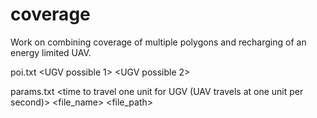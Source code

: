 # coverage
Work on combining coverage of multiple polygons and recharging of an energy limited UAV.

poi.txt
<x1> <y1> <UGV possible 1> <x2> <y2> <UGV possible 2> 

params.txt
<take-off>
<landing>
<recharge time>
<time to travel one unit for UGV (UAV travels at one unit per second)>
<battery levels>
<file_name>
<file_path>
